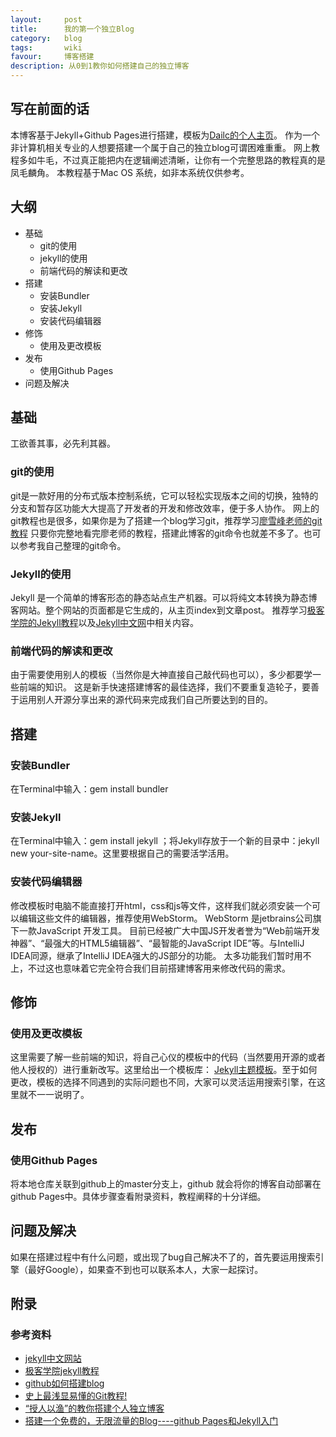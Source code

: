 ```yaml
---
layout:     post
title:      我的第一个独立Blog
category:   blog
tags:       wiki
favour:     博客搭建
description: 从0到1教你如何搭建自己的独立博客
---
```


## 写在前面的话
本博客基于Jekyll+Github Pages进行搭建，模板为[Dailc的个人主页](https://dailc.github.io/about/about.html)。
作为一个非计算机相关专业的人想要搭建一个属于自己的独立blog可谓困难重重。
网上教程多如牛毛，不过真正能把内在逻辑阐述清晰，让你有一个完整思路的教程真的是凤毛麟角。
本教程基于Mac OS 系统，如非本系统仅供参考。

## 大纲

* 基础
  * git的使用
  * jekyll的使用
  * 前端代码的解读和更改
* 搭建
  * 安装Bundler
  * 安装Jekyll
  * 安装代码编辑器
* 修饰
  * 使用及更改模板
* 发布
  * 使用Github Pages
* 问题及解决

## 基础
工欲善其事，必先利其器。

### git的使用
git是一款好用的分布式版本控制系统，它可以轻松实现版本之间的切换，独特的分支和暂存区功能大大提高了开发者的开发和修改效率，便于多人协作。
网上的git教程也是很多，如果你是为了搭建一个blog学习git，推荐学习[廖雪峰老师的git教程](http://www.liaoxuefeng.com/wiki/0013739516305929606dd18361248578c67b8067c8c017b000)
只要你完整地看完廖老师的教程，搭建此博客的git命令也就差不多了。也可以参考我自己整理的git命令。

### Jekyll的使用
Jekyll 是一个简单的博客形态的静态站点生产机器。可以将纯文本转换为静态博客网站。整个网站的页面都是它生成的，从主页index到文章post。
推荐学习[极客学院的Jekyll教程](http://wiki.jikexueyuan.com/project/jekyll/usage.html)以及[Jekyll中文网](http://jekyll.com.cn/)中相关内容。

### 前端代码的解读和更改
由于需要使用别人的模板（当然你是大神直接自己敲代码也可以），多少都要学一些前端的知识。
这是新手快速搭建博客的最佳选择，我们不要重复造轮子，要善于运用别人开源分享出来的源代码来完成我们自己所要达到的目的。

## 搭建

### 安装Bundler
在Terminal中输入：gem install bundler

### 安装Jekyll
在Terminal中输入：gem install jekyll   ；将Jekyll存放于一个新的目录中：jekyll new your-site-name。这里要根据自己的需要活学活用。

### 安装代码编辑器
修改模板时电脑不能直接打开html，css和js等文件，这样我们就必须安装一个可以编辑这些文件的编辑器，推荐使用WebStorm。
WebStorm 是jetbrains公司旗下一款JavaScript 开发工具。
目前已经被广大中国JS开发者誉为“Web前端开发神器”、“最强大的HTML5编辑器”、“最智能的JavaScript IDE”等。与IntelliJ IDEA同源，继承了IntelliJ IDEA强大的JS部分的功能。
太多功能我们暂时用不上，不过这也意味着它完全符合我们目前搭建博客用来修改代码的需求。

## 修饰

### 使用及更改模板
这里需要了解一些前端的知识，将自己心仪的模板中的代码（当然要用开源的或者他人授权的）进行重新改写。这里给出一个模板库：
[Jekyll主题模板](http://jekyllthemes.org/)。至于如何更改，模板的选择不同遇到的实际问题也不同，大家可以灵活运用搜索引擎，在这里就不一一说明了。

## 发布

### 使用Github Pages
将本地仓库关联到github上的master分支上，github 就会将你的博客自动部署在github Pages中。具体步骤查看附录资料，教程阐释的十分详细。

## 问题及解决
如果在搭建过程中有什么问题，或出现了bug自己解决不了的，首先要运用搜索引擎（最好Google），如果查不到也可以联系本人，大家一起探讨。


## 附录
### 参考资料

* [jekyll中文网站](http://jekyll.com.cn/)
* [极客学院jekyll教程](http://wiki.jikexueyuan.com/project/jekyll/usage.html)
* [github如何搭建blog](https://www.zhihu.com/question/23934523/answer/50518023)
* [史上最浅显易懂的Git教程!](http://www.liaoxuefeng.com/wiki/0013739516305929606dd18361248578c67b8067c8c017b000)
* [“授人以渔”的教你搭建个人独立博客](http://www.jianshu.com/p/8f843034c7ec)
* [搭建一个免费的，无限流量的Blog----github Pages和Jekyll入门](http://www.ruanyifeng.com/blog/2012/08/blogging_with_jekyll.html)
